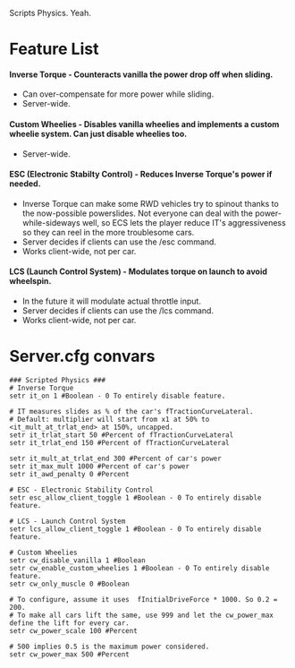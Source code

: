 Scripts Physics. Yeah.

# Feature List

#### Inverse Torque - Counteracts vanilla the power drop off when sliding.
- Can over-compensate for more power while sliding.
- Server-wide. 

#### Custom Wheelies - Disables vanilla wheelies and implements a custom wheelie system. Can just disable wheelies too.
- Server-wide. 

#### ESC (Electronic Stabilty Control) - Reduces Inverse Torque's power if needed.
- Inverse Torque can make some RWD vehicles try to spinout thanks to the now-possible powerslides. Not everyone can deal with the power-while-sideways well, so ECS lets the player reduce IT's aggressiveness so they can reel in the more troublesome cars.
- Server decides if clients can use the /esc command.
- Works client-wide, not per car. 

#### LCS (Launch Control System) - Modulates torque on launch to avoid wheelspin.
- In the future it will modulate actual throttle input.
- Server decides if clients can use the /lcs command.
- Works client-wide, not per car.


# Server.cfg convars

```
### Scripted Physics ###
# Inverse Torque
setr it_on 1 #Boolean - 0 To entirely disable feature.

# IT measures slides as % of the car's fTractionCurveLateral.
# Default: multiplier will start from x1 at 50% to <it_mult_at_trlat_end> at 150%, uncapped.
setr it_trlat_start 50 #Percent of fTractionCurveLateral
setr it_trlat_end 150 #Percent of fTractionCurveLateral

setr it_mult_at_trlat_end 300 #Percent of car's power
setr it_max_mult 1000 #Percent of car's power
setr it_awd_penalty 0 #Percent

# ESC - Electronic Stability Control
setr esc_allow_client_toggle 1 #Boolean - 0 To entirely disable feature.

# LCS - Launch Control System
setr lcs_allow_client_toggle 1 #Boolean - 0 To entirely disable feature.

# Custom Wheelies
setr cw_disable_vanilla 1 #Boolean 
setr cw_enable_custom_wheelies 1 #Boolean - 0 To entirely disable feature.
setr cw_only_muscle 0 #Boolean

# To configure, assume it uses  fInitialDriveForce * 1000. So 0.2 = 200.
# To make all cars lift the same, use 999 and let the cw_power_max define the lift for every car.
setr cw_power_scale 100 #Percent

# 500 implies 0.5 is the maximum power considered.
setr cw_power_max 500 #Percent
```
